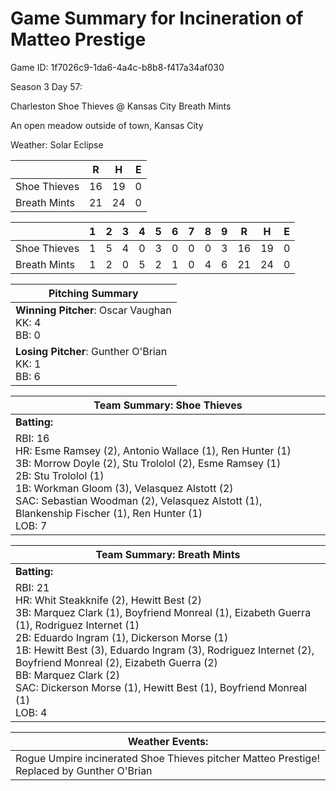 # Game Summary for Incineration of Matteo Prestige

Game ID: 1f7026c9-1da6-4a4c-b8b8-f417a34af030

Season 3 Day 57:

Charleston Shoe Thieves @ Kansas City Breath Mints

An open meadow outside of town, Kansas City

Weather: Solar Eclipse



|  | R | H | E |
| --- | --- | --- | --- |
| Shoe Thieves |  16 |  19 |   0 | 
| Breath Mints |  21 |  24 |   0 | 


|  |   1 |   2 |   3 |   4 |   5 |   6 |   7 |   8 |   9 |  R | H | E |
| --- | --- | --- | --- | --- | --- | --- | --- | --- | --- | --- | --- | --- |
| Shoe Thieves |   1 |   5 |   4 |   0 |   3 |   0 |   0 |   0 |   3 |  16 |  19 |   0 | 
| Breath Mints |   1 |   2 |   0 |   5 |   2 |   1 |   0 |   4 |   6 |  21 |  24 |   0 | 


| Pitching Summary |
| --- |
| **Winning Pitcher**: Oscar Vaughan<br />KK: 4<br />BB: 0 |
| **Losing Pitcher**: Gunther O'Brian<br />KK: 1<br />BB: 6 |


| Team Summary: Shoe Thieves |
| --- |
| **Batting:** |
| RBI: 16 <br />HR: Esme Ramsey (2), Antonio Wallace (1), Ren Hunter (1) <br />3B: Morrow Doyle (2), Stu Trololol (2), Esme Ramsey (1) <br />2B: Stu Trololol (1) <br />1B: Workman Gloom (3), Velasquez Alstott (2) <br />SAC: Sebastian Woodman (2), Velasquez Alstott (1), Blankenship Fischer (1), Ren Hunter (1) <br />LOB: 7 |

| Team Summary: Breath Mints |
| --- |
| **Batting:** |
| RBI: 21 <br />HR: Whit Steakknife (2), Hewitt Best (2) <br />3B: Marquez Clark (1), Boyfriend Monreal (1), Eizabeth Guerra (1), Rodriguez Internet (1) <br />2B: Eduardo Ingram (1), Dickerson Morse (1) <br />1B: Hewitt Best (3), Eduardo Ingram (3), Rodriguez Internet (2), Boyfriend Monreal (2), Eizabeth Guerra (2) <br />BB: Marquez Clark (2) <br />SAC: Dickerson Morse (1), Hewitt Best (1), Boyfriend Monreal (1) <br />LOB: 4 |


| **Weather Events:** |
| --- |
| Rogue Umpire incinerated Shoe Thieves pitcher Matteo Prestige! Replaced by Gunther O'Brian |

